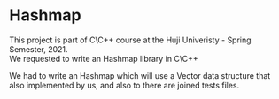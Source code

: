 # Hashmap

This project is part of C\C++ course at the Huji Univeristy - Spring Semester, 2021. <br>
We requested to write an Hashmap library in C\C++ <br>

We had to write an Hashmap which will use a Vector data structure that <br>
also implemented by us, and also to there are joined tests files.


